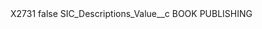 <?xml version="1.0" encoding="UTF-8"?>
<CustomMetadata xmlns="http://soap.sforce.com/2006/04/metadata" xmlns:xsi="http://www.w3.org/2001/XMLSchema-instance" xmlns:xsd="http://www.w3.org/2001/XMLSchema">
    <label>X2731</label>
    <protected>false</protected>
    <values>
        <field>SIC_Descriptions_Value__c</field>
        <value xsi:type="xsd:string">BOOK PUBLISHING</value>
    </values>
</CustomMetadata>

